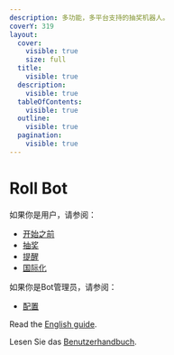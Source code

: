 ```yaml
---
description: 多功能，多平台支持的抽奖机器人。
coverY: 319
layout:
  cover:
    visible: true
    size: full
  title:
    visible: true
  description:
    visible: true
  tableOfContents:
    visible: true
  outline:
    visible: true
  pagination:
    visible: true
---
```


# Roll Bot

如果你是用户，请参阅：

* [开始之前](before-start.md)
* [抽奖](roll/overview.md)
* [提醒](remind/overview.md)&#x20;
* [国际化](i18n/overview.md)

如果你是Bot管理员，请参阅：

* [配置](configuration/overview.md)



Read the [English guide](https://app.gitbook.com/s/DkD9Dx744ASTSUTtbEpy/).

Lesen Sie das [Benutzerhandbuch](https://app.gitbook.com/s/BOxpAN52iSWXtD7dIbMl/).
